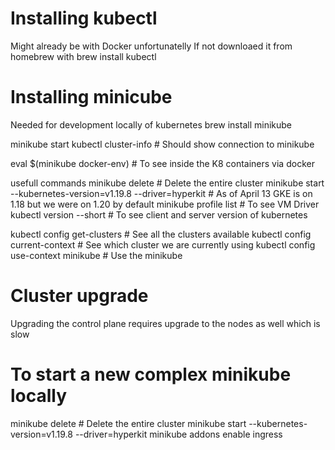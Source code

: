 # Installing kubectl
Might already be with Docker unfortunatelly
If not downloaed it from homebrew with
brew install kubectl

# Installing minicube
Needed for development locally of kubernetes
brew install minikube


minikube start
kubectl cluster-info  # Should show connection to minikube


eval $(minikube docker-env) # To see inside the K8 containers via docker



usefull commands
minikube delete # Delete the entire cluster
minikube start --kubernetes-version=v1.19.8 --driver=hyperkit # As of April 13 GKE is on 1.18 but we were on 1.20 by default
minikube profile list  # To see VM Driver
kubectl version --short  # To see client and server version of kubernetes

kubectl config get-clusters  # See all the clusters available
kubectl config current-context  # See which cluster we are currently using
kubectl config use-context minikube  # Use the minikube

# Cluster upgrade
Upgrading the control plane requires upgrade to the nodes as well which is slow

# To start a new complex minikube locally
minikube delete # Delete the entire cluster
minikube start --kubernetes-version=v1.19.8 --driver=hyperkit
minikube addons enable ingress
